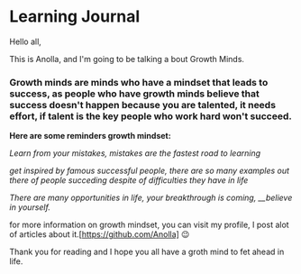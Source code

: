 # Learning Journal

Hello all,

This is Anolla, and I'm going to be talking a bout Growth Minds.

### Growth minds are minds who have a mindset that leads to success, as people who have growth minds believe that success doesn't happen because you are talented, it needs effort, if talent is the key people who work hard won't succeed.

**Here are some reminders  growth mindset:**

*Learn from your mistakes, mistakes are the fastest road to learning*

*get inspired by famous successful people, there are so  many examples out there of people succeding despite of difficulties they have in life*

*There are many opportunities in life, your breakthrough is coming, __believe in yourself.*

for more information on growth mindset, you can visit my profile, I post alot of articles about it.[https://github.com/Anolla] :wink: 

Thank you for reading and I hope you all have a groth mind to fet ahead in life.




